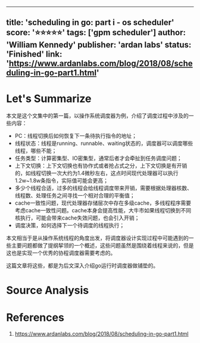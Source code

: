 
---
title: 'scheduling in go: part i - os scheduler'
score: '⭐️⭐️⭐️⭐️⭐️'
tags: ['gpm scheduler']
author: 'William Kennedy'
publisher: 'ardan labs'
status: 'Finished'
link: 'https://www.ardanlabs.com/blog/2018/08/scheduling-in-go-part1.html'
---

# Let's Summarize

本文是这个文集中的第一篇，以操作系统调度器为例，介绍了调度过程中涉及的一些内容：
- PC：线程切换后如何恢复下一条待执行指令的地址；
- 线程状态：线程是running、runnable、waiting状态的，调度器可以调度哪些线程，哪些不能；
- 任务类型：计算密集型、IO密集型，通常后者才会牵扯到任务调度问题；
- 上下文切换：上下文切换也有协作式或者抢占式之分，上下文切换是有开销的，如线程切换一次大约为1.4微秒左右，这点时间现代处理器可以执行1.2w~1.8w条指令，实际值可能会更高；
- 多少个线程合适，过多的线程会给线程调度带来开销，需要根据处理器核数、线程数、处理任务之间寻找一个相对合理的平衡值；
- cache一致性问题，现代处理器存储层次中存在多级cache，多线程程序需要考虑cache一致性问题。cache本身会提高性能，大牛市如果线程切换到不同核执行，可能会带来cache失效问题，也会引入开销；
- 调度决策，如何选择下一个待调度的线程执行；

本文相当于是从操作系统线程的角度出发，将调度器设计实现过程中可能遇到的一些主要问题都做了提纲挈领的一个概述，这些问题虽然是围绕着线程来说的，但是这也是实现一个优秀的协程调度器需要考虑的。

这篇文章将这些，都是为后文深入介绍go运行时调度器做铺垫的。

# Source Analysis



# References
1. https://www.ardanlabs.com/blog/2018/08/scheduling-in-go-part1.html
